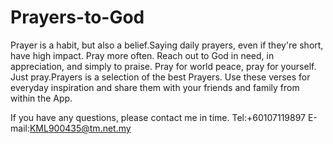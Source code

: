 # Prayers-to-God
Prayer is a habit, but also a belief.Saying daily prayers, even if they're short, have high impact. Pray more often. Reach out to God in need, in appreciation, and simply to praise. Pray for world peace, pray for yourself. Just pray.Prayers is a selection of the best Prayers. Use these verses for everyday inspiration and share them with your friends and family from within the App.

If you have any questions, please contact me in time.
Tel:+60107119897
E-mail:KML900435@tm.net.my
